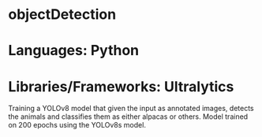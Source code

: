 # objectDetection
# Languages: Python
# Libraries/Frameworks: Ultralytics

Training a YOLOv8 model that given the input as annotated images, detects the animals and classifies them as either alpacas or others. Model trained on 200 epochs using the YOLOv8s model.
